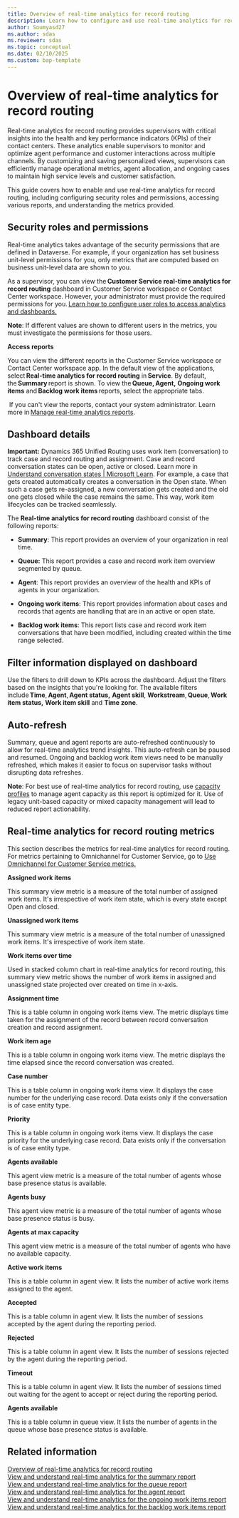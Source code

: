 ```yaml
---
title: Overview of real-time analytics for record routing
description: Learn how to configure and use real-time analytics for record routing to enhance agent performance and customer support.
author: Soumyasd27
ms.author: sdas
ms.reviewer: sdas
ms.topic: conceptual
ms.date: 02/10/2025
ms.custom: bap-template
---
```


# Overview of real-time analytics for record routing

Real-time analytics for record routing provides supervisors with critical insights into the health and key performance indicators (KPIs) of their contact centers. These analytics enable supervisors to monitor and optimize agent performance and customer interactions across multiple channels. By customizing and saving personalized views, supervisors can efficiently manage operational metrics, agent allocation, and ongoing cases to maintain high service levels and customer satisfaction.

This guide covers how to enable and use real-time analytics for record routing, including configuring security roles and permissions, accessing various reports, and understanding the metrics provided.

## Security roles and permissions

Real-time analytics takes advantage of the security permissions that are
defined in Dataverse. For example, if your organization has set business
unit-level permissions for you, only metrics that are computed based on
business unit-level data are shown to you.

As a supervisor, you can view the **Customer Service real-time analytics
for record routing** dashboard in Customer Service workspace or Contact
Center workspace. However, your administrator must provide the required
permissions for you. [Learn how to configure user roles to access
analytics and
dashboards.](https://learn.microsoft.com/en-us/dynamics365/customer-service/administer/configure-customer-service-analytics-insights-csh#configure-user-access-to-analytics-and-dashboards) 

**Note**: If different values are shown to different users in the
metrics, you must investigate the permissions for those users.

**Access reports** 

You can view the different reports in the Customer Service workspace or
Contact Center workspace app. In the default view of the applications,
select **Real-time analytics for record routing** in **Service**. By
default, the **Summary** report is shown. To view the **Queue, Agent,**
**Ongoing work items** and **Backlog work items** reports, select the
appropriate tabs. 

 If you can't view the reports, contact your system administrator. Learn
more in [Manage real-time analytics
reports](https://learn.microsoft.com/en-us/dynamics365/customer-service/administer/enable-realtime-analytics-dashboard-administrator#manage-real-time-analytics-reports-in-omnichannel-for-customer-service). 

## Dashboard details 

**Important:** Dynamics 365 Unified Routing uses work item
(conversation) to track case and record routing and assignment. Case and
record conversation states can be open, active or closed. Learn more in
[Understand conversation states \| Microsoft
Learn](https://learn.microsoft.com/en-us/dynamics365/customer-service/use/oc-conversation-state).
For example, a case that gets created automatically creates a
conversation in the Open state. When such a case gets re-assigned, a new
conversation gets created and the old one gets closed while the case
remains the same. This way, work item lifecycles can be tracked
seamlessly. 

The **Real-time analytics for record routing** dashboard consist of the
following reports: 

- **Summary**: This report provides an overview of your organization in
  real time.

- **Queue:** This report provides a case and record work item overview
  segmented by queue.

- **Agent**: This report provides an overview of the health and KPIs of
  agents in your organization.

- **Ongoing work items**: This report provides information about cases
  and records that agents are handling that are in an active or open
  state.

- **Backlog work items**: This report lists case and record work item
  conversations that have been modified, including created within the
  time range selected.

## Filter information displayed on dashboard 

Use the filters to drill down to KPIs across the dashboard. Adjust the
filters based on the insights that you're looking for. The available
filters include **Time**, **Agent**, **Agent status,** **Agent skill**,
**Workstream**, **Queue**, **Work item status,** **Work item skill** and
**Time zone**. 

## Auto-refresh 

Summary, queue and agent reports are auto-refreshed continuously to
allow for real-time analytics trend insights. This auto-refresh can be
paused and resumed. Ongoing and backlog work item views need to be
manually refreshed, which makes it easier to focus on supervisor tasks
without disrupting data refreshes. 

**Note**: For best use of real-time analytics for record routing, use
[capacity
profiles](https://learn.microsoft.com/en-us/dynamics365/customer-service/administer/capacity-profiles)
to manage agent capacity as this report is optimized for it. Use of
legacy unit-based capacity or mixed capacity management will lead to
reduced report actionability. 

## Real-time analytics for record routing metrics

This section describes the metrics for real-time analytics for record
routing. For metrics pertaining to Omnichannel for Customer Service, go
to [Use Omnichannel for Customer Service
metrics.](https://learn.microsoft.com/en-us/dynamics365/customer-service/use/oc-metrics-dimensions)

**Assigned work items**

This summary view metric is a measure of the total number of assigned
work items. It's irrespective of work item state, which is every state
except Open and closed.

**Unassigned work items**

This summary view metric is a measure of the total number of unassigned
work items. It's irrespective of work item state.

**Work items over time**

Used in stacked column chart in real-time analytics for record routing,
this summary view metric shows the number of work items in assigned and
unassigned state projected over created on time in x-axis.

**Assignment time**

This is a table column in ongoing work items view. The metric displays
time taken for the assignment of the record between record conversation
creation and record assignment.

**Work item age**

This is a table column in ongoing work items view. The metric displays
the time elapsed since the record conversation was created.

**Case number**

This is a table column in ongoing work items view. It displays the case
number for the underlying case record. Data exists only if the
conversation is of case entity type.

**Priority**

This is a table column in ongoing work items view. It displays the case
priority for the underlying case record. Data exists only if the
conversation is of case entity type.

**Agents available**

This agent view metric is a measure of the total number of agents whose
base presence status is available.

**Agents busy**

This agent view metric is a measure of the total number of agents whose
base presence status is busy.

**Agents at max capacity**

This agent view metric is a measure of the total number of agents who
have no available capacity.

**Active work items**

This is a table column in agent view. It lists the number of active work
items assigned to the agent.

**Accepted**

This is a table column in agent view. It lists the number of sessions
accepted by the agent during the reporting period.

**Rejected**

This is a table column in agent view. It lists the number of sessions
rejected by the agent during the reporting period.

**Timeout**

This is a table column in agent view. It lists the number of sessions
timed out waiting for the agent to accept or reject during the reporting
period.

**Agents available**

This is a table column in queue view. It lists the number of agents in
the queue whose base presence status is available.

## Related information

[Overview of real-time analytics for record routing](rr-overview.md#overview-of-real-time-analytics-for-record-routing)  
[View and understand real-time analytics for the summary report](../use/rr-summary.md#view-and-understand-real-time-analytics-for-the-summary-report)  
[View and understand real-time analytics for the queue report](../use/rr-queue.md#view-and-understand-real-time-analytics-for-the-queue-report)  
[View and understand real-time analytics for the agent report](rr-agent.md#view-and-understand-real-time-analytics-for-the-agent-report)  
[View and understand real-time analytics for the ongoing work items report](../use/rr-ongoingworkitems.md#view-and-understand-real-time-analytics-for-the-ongoing-work-items-report)  
[View and understand real-time analytics for the backlog work items report](../use/rr-backlogitems.md#view-and-understand-real-time-analytics-for-the-backlog-work-items-report)  
